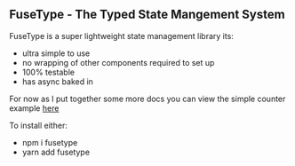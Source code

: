 ## FuseType - The Typed State Mangement System

FuseType is a super lightweight state management library its: 

- ultra simple to use
- no wrapping of other components required to set up
- 100% testable 
- has async baked in 

For now as I put together some more docs you can view the simple counter example [here](https://github.com/esharmony/fusetype-counter/tree/41952b5af8baefcebb7bde91ce0c8f9e3d2697dc)

To install either: 

- npm i fusetype
- yarn add fusetype 




